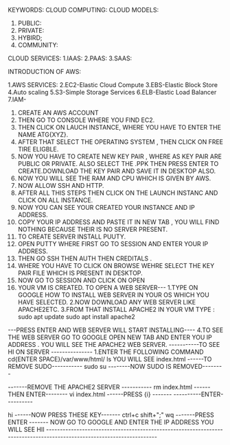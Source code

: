 KEYWORDS:
CLOUD COMPUTING:
CLOUD MODELS:
1. PUBLIC:
2. PRIVATE:
3. HYBIRD;
4. COMMUNITY:

CLOUD SERVICES:
1.IAAS:
2.PAAS:
3.SAAS:

INTRODUCTION OF AWS:

1.AWS SERVICES:
2.EC2-Elastic Cloud Compute
3.EBS-Elastic Block Store
4.Auto scaling
5.S3-Simple Storage Services
6.ELB-Elastic Load Balancer
7.IAM-

1. CREATE AN AWS ACCOUNT
2. THEN GO TO CONSOLE WHERE YOU FIND EC2.
3. THEN CLICK ON LAUCH INSTANCE, WHERE YOU HAVE TO ENTER THE NAME ATG{XYZ}.
4. AFTER THAT SELECT THE OPERATING SYSTEM , THEN CLICK ON FREE TIRE ELIGBLE.
5. NOW YOU HAVE TO CREATE NEW KEY PAIR , WHERE AS KEY PAIR ARE PUBLIC OR PRIVATE. ALSO SELECT THE .PPK THEN PRESS ENTER TO CREATE.DOWNLOAD THE KEY PAIR AND SAVE IT IN DESKTOP ALSO.
6. NOW YOU WILL SEE THE RAM AND CPU WHICH IS GIVEN BY AWS.
7. NOW ALLOW SSH AND HTTP.
8. AFTER ALL THIS STEPS THEN CLICK ON THE LAUNCH INSTANC AND CLICK ON ALL INSTANCE.
9. NOW YOU CAN SEE YOUR CREATED YOUR INSTANCE AND IP ADDRESS.
10. COPY YOUR IP ADDRESS AND PASTE IT IN NEW TAB , YOU WILL FIND NOTHING BECAUSE THEIR IS NO SERVER PRESENT.
11. TO CREATE SERVER INSTALL PUUTY.
12. OPEN PUTTY WHERE FIRST GO TO SESSION AND ENTER YOUR IP ADDRESS.
13. THEN GO SSH THEN AUTH THEN CREDITALS .
14. WHERE YOU HAVE TO CLICK ON BROWSE WEHRE SELECT THE KEY PAIR FILE WHICH IS PRESENT IN DESKTOP.
15. NOW GO TO SESSION AND CLICK ON OPEN
16. YOUR VM IS CREATED.
  TO OPEN A WEB SERVER---
1.TYPE ON GOOGLE HOW TO INSTALL WEB SERVER IN YOUR OS WHICH YOU HAVE SELECTED.
2.NOW DOWNLOAD ANY WEB SERVER LIKE APACHE2ETC.
3.FROM THAT INSTALL APACHE2 IN YOUR VM
TYPE : sudo apt update
       sudo apt install apache2

---PRESS ENTER AND WEB SERVER WILL START INSTALLING----
4.TO SEE THE WEB SERVER GO TO GOOGLE OPEN NEW TAB AND ENTER YOU IP ADDRESS . YOU WILL SEE THE APACHE2 WEB SERVER.
-----------TO SEE HI ON SERVER ---------------
1.ENTER THE FOLLOWING COMMAND
  cd{ENTER SPACE}/var/www/html/
  ls
  YOU WILL SEE
  index.html
  ------TO REMOVE SUDO-----------
  sudo su
  --------NOW SUDO IS REMOVED--------

  -------REMOVE THE APACHE2 SERVER -----------
  rm index.html
  ------THEN ENTER--------
  vi index.html
  ------PRESS {i} -------
  ----------ENTER----------
  <html>  hi   </html>
  ------NOW PRESS THESE KEY-------
  ctrl+c
  shift+";"
  wq
  -------PRESS ENTER -------
  NOW GO TO GOOGLE AND ENTER THE IP ADDRESS YOU WILL SEE HII
  ----------------------------------------------------------------------------------------------------------------------

